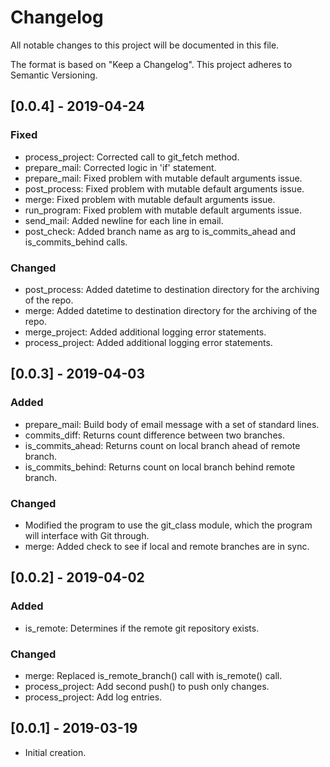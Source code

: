 # Changelog
All notable changes to this project will be documented in this file.

The format is based on "Keep a Changelog".  This project adheres to Semantic Versioning.


## [0.0.4] - 2019-04-24
### Fixed
- process_project:  Corrected call to git_fetch method.
- prepare_mail:  Corrected logic in 'if' statement.
- prepare_mail:  Fixed problem with mutable default arguments issue.
- post_process:  Fixed problem with mutable default arguments issue.
- merge:  Fixed problem with mutable default arguments issue.
- run_program:  Fixed problem with mutable default arguments issue.
- send_mail:  Added newline for each line in email.
- post_check:  Added branch name as arg to is_commits_ahead and is_commits_behind calls.

### Changed
- post_process:  Added datetime to destination directory for the archiving of the repo.
- merge:  Added datetime to destination directory for the archiving of the repo.
- merge_project:  Added additional logging error statements.
- process_project:  Added additional logging error statements.


## [0.0.3] - 2019-04-03
### Added
- prepare_mail:  Build body of email message with a set of standard lines.
- commits_diff:  Returns count difference between two branches.
- is_commits_ahead:  Returns count on local branch ahead of remote branch.
- is_commits_behind:  Returns count on local branch behind remote branch.

### Changed
- Modified the program to use the git_class module, which the program will interface with Git through.
- merge:  Added check to see if local and remote branches are in sync.


## [0.0.2] - 2019-04-02
### Added
- is_remote:  Determines if the remote git repository exists.

### Changed
- merge:  Replaced is_remote_branch() call with is_remote() call.
- process_project:  Add second push() to push only changes.
- process_project:  Add log entries.


## [0.0.1] - 2019-03-19
- Initial creation.

